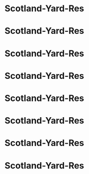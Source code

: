 # Scotland-Yard-Res
# Scotland-Yard-Res
# Scotland-Yard-Res
# Scotland-Yard-Res
# Scotland-Yard-Res
# Scotland-Yard-Res
# Scotland-Yard-Res
# Scotland-Yard-Res
